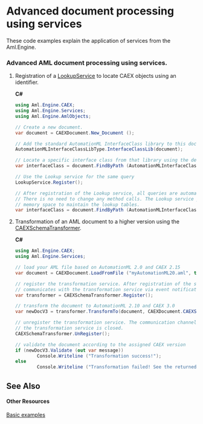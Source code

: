# Advanced document processing using services

These code examples explain the application of services from the Aml.Engine.



### Advanced AML document processing using services.
<ol>
<li id="Loading">
        
Registration of a [LookupService](../Documentation/Aml.Engine.Services/LookupService/README.md) to locate CAEX objects using  an identifier.
        

**C#**<br />
``` C#
using Aml.Engine.CAEX;
using Aml.Engine.Services;
using Aml.Engine.AmlObjects;

// Create a new document.
var document = CAEXDocument.New_Document ();

// Add the standard AutomationML InterfaceClass library to this document.
AutomationMLInterfaceClassLibType.InterfaceClassLib(document);

// Locate a specific interface class from that library using the default query service.
var interfaceClass = document.FindByPath (AutomationMLInterfaceClassLib.InterlockingVariableInterface);

// Use the Lookup service for the same query
LookupService.Register();

// After registration of the Lookup service, all queries are automatically transferred to the Lookup service.
// There is no need to change any method calls. The Lookup service performs faster but needs additional
// memory space to maintain the lookup tables.
var interfaceClass = document.FindByPath (AutomationMLInterfaceClassLib.InterlockingVariableInterface);
```

</li>
<li id="Transformation">
        
Transformation of an AML document to a higher version using the [CAEXSchemaTransformer](../Documentation/Aml.Engine.Services/CAEXSchemaTransformer/README.md).

        

**C#**<br />
``` C#
using Aml.Engine.CAEX;
using Aml.Engine.Services;

// load your AML file based on AutomationML 2.0 and CAEX 2.15
var document = CAEXDocument.LoadFromFile ("myAutomationML20.aml", true);

// register the transformation service. After registration of the service, the AMLEngine
// communicates with the transformation service via event notification.
var transformer = CAEXSchemaTransformer.Register();

// transform the document to AutomationML 2.10 and CAEX 3.0
var newDocV3 = transformer.TransformTo(document, CAEXDocument.CAEXSchema.CAEX3_0);

// unregister the transformation service. The communication channel between the AMLEngine and
// the transformation service is closed.
CAEXSchemaTransformer.UnRegister();

// validate the document according to the assigned CAEX version
if (newDocV3.Validate (out var message))
        Console.Writeline ("Transformation success!");
else
        Console.Writeline ("Transformation failed! See the returned message for details.");
```
</li>
</ol>

## See Also


#### Other Resources
[Basic examples](basic.md)

